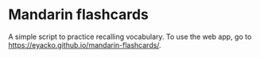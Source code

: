 # Mandarin flashcards

A simple script to practice recalling vocabulary. To use the web app, go to https://eyacko.github.io/mandarin-flashcards/.
